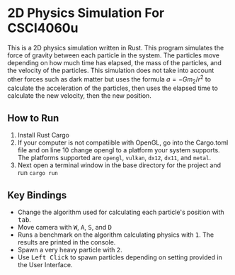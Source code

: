 # 2D Physics Simulation For CSCI4060u
This is a 2D physics simulation written in Rust. This program simulates the force of gravity between each particle in the system. The particles move depending on how much time has elapsed, the mass of the particles, and the velocity of the particles. This simulation does not take into account other forces such as dark matter but uses the formula $a = -Gm_2 / r^2$ to calculate the acceleration of the particles, then uses the elapsed time to calculate the new velocity, then the new position.

## How to Run
1. Install Rust Cargo
1. If your computer is not compatiible with OpenGL, go into the Cargo.toml file and on line 10 change opengl to a platform your system supports. The platforms supported are `opengl`, `vulkan`, `dx12`, `dx11`, and `metal`.
1. Next open a terminal window in the base directory for the project and run `cargo run`

## Key Bindings
* Change the algorithm used for calculating each particle's position with <kbd>tab</kbd>.
* Move camera with <kbd>W</kbd>, <kbd>A</kbd>, <kbd>S</kbd>, and <kbd>D</kbd>
* Runs a benchmark on the algorithm calculating physics with <kbd>1</kbd>. The results are printed in the console.
* Spawn a very heavy particle with <kbd>2</kbd>.
* Use <kbd>Left Click</kbd> to spawn particles depending on setting provided in the User Interface.